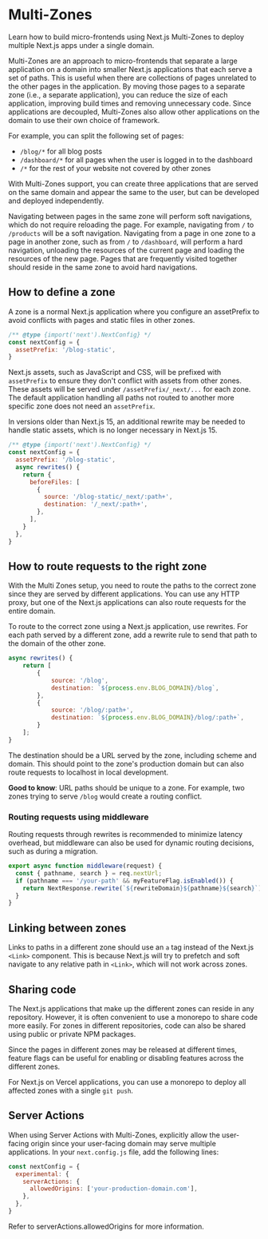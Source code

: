 # Multi-Zones

Learn how to build micro-frontends using Next.js Multi-Zones to deploy multiple Next.js apps under a single domain.

Multi-Zones are an approach to micro-frontends that separate a large application on a domain into smaller Next.js applications that each serve a set of paths. This is useful when there are collections of pages unrelated to the other pages in the application. By moving those pages to a separate zone (i.e., a separate application), you can reduce the size of each application, improving build times and removing unnecessary code. Since applications are decoupled, Multi-Zones also allow other applications on the domain to use their own choice of framework.

For example, you can split the following set of pages:

- `/blog/*` for all blog posts
- `/dashboard/*` for all pages when the user is logged in to the dashboard
- `/*` for the rest of your website not covered by other zones

With Multi-Zones support, you can create three applications that are served on the same domain and appear the same to the user, but can be developed and deployed independently.

Navigating between pages in the same zone will perform soft navigations, which do not require reloading the page. For example, navigating from `/` to `/products` will be a soft navigation. Navigating from a page in one zone to a page in another zone, such as from `/` to `/dashboard`, will perform a hard navigation, unloading the resources of the current page and loading the resources of the new page. Pages that are frequently visited together should reside in the same zone to avoid hard navigations.

## How to define a zone

A zone is a normal Next.js application where you configure an assetPrefix to avoid conflicts with pages and static files in other zones.

```js
/** @type {import('next').NextConfig} */
const nextConfig = {
  assetPrefix: '/blog-static',
}
```

Next.js assets, such as JavaScript and CSS, will be prefixed with `assetPrefix` to ensure they don't conflict with assets from other zones. These assets will be served under `/assetPrefix/_next/...` for each zone. The default application handling all paths not routed to another more specific zone does not need an `assetPrefix`.

In versions older than Next.js 15, an additional rewrite may be needed to handle static assets, which is no longer necessary in Next.js 15.

```js
/** @type {import('next').NextConfig} */
const nextConfig = {
  assetPrefix: '/blog-static',
  async rewrites() {
    return {
      beforeFiles: [
        {
          source: '/blog-static/_next/:path+',
          destination: '/_next/:path+',
        },
      ],
    }
  },
}
```

## How to route requests to the right zone

With the Multi Zones setup, you need to route the paths to the correct zone since they are served by different applications. You can use any HTTP proxy, but one of the Next.js applications can also route requests for the entire domain.

To route to the correct zone using a Next.js application, use rewrites. For each path served by a different zone, add a rewrite rule to send that path to the domain of the other zone.

```js
async rewrites() {
    return [
        {
            source: '/blog',
            destination: `${process.env.BLOG_DOMAIN}/blog`,
        },
        {
            source: '/blog/:path+',
            destination: `${process.env.BLOG_DOMAIN}/blog/:path+`,
        }
    ];
}
```

The destination should be a URL served by the zone, including scheme and domain. This should point to the zone's production domain but can also route requests to localhost in local development.

**Good to know**: URL paths should be unique to a zone. For example, two zones trying to serve `/blog` would create a routing conflict.

### Routing requests using middleware

Routing requests through rewrites is recommended to minimize latency overhead, but middleware can also be used for dynamic routing decisions, such as during a migration.

```js
export async function middleware(request) {
  const { pathname, search } = req.nextUrl;
  if (pathname === '/your-path' && myFeatureFlag.isEnabled()) {
    return NextResponse.rewrite(`${rewriteDomain}${pathname}${search}`);
  }
}
```

## Linking between zones

Links to paths in a different zone should use an `a` tag instead of the Next.js `<Link>` component. This is because Next.js will try to prefetch and soft navigate to any relative path in `<Link>`, which will not work across zones.

## Sharing code

The Next.js applications that make up the different zones can reside in any repository. However, it is often convenient to use a monorepo to share code more easily. For zones in different repositories, code can also be shared using public or private NPM packages.

Since the pages in different zones may be released at different times, feature flags can be useful for enabling or disabling features across the different zones.

For Next.js on Vercel applications, you can use a monorepo to deploy all affected zones with a single `git push`.

## Server Actions

When using Server Actions with Multi-Zones, explicitly allow the user-facing origin since your user-facing domain may serve multiple applications. In your `next.config.js` file, add the following lines:

```js
const nextConfig = {
  experimental: {
    serverActions: {
      allowedOrigins: ['your-production-domain.com'],
    },
  },
}
```

Refer to serverActions.allowedOrigins for more information.